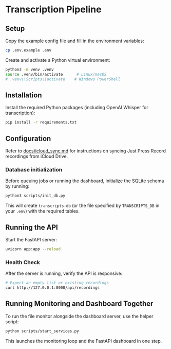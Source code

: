 # Transcription Pipeline

## Setup

Copy the example config file and fill in the environment variables:

```bash
cp .env.example .env
```

Create and activate a Python virtual environment:

```bash
python3 -m venv .venv
source .venv/bin/activate      # Linux/macOS
# .venv\\Scripts\\activate    # Windows PowerShell
```

## Installation

Install the required Python packages (including OpenAI Whisper for transcription):

```bash
pip install -r requirements.txt
```

## Configuration

Refer to [docs/icloud_sync.md](docs/icloud_sync.md) for instructions on syncing Just Press Record recordings from iCloud Drive.

### Database initialization

Before queuing jobs or running the dashboard, initialize the SQLite schema by running:

```bash
python3 scripts/init_db.py
```

This will create `transcripts.db` (or the file specified by `TRANSCRIPTS_DB` in your `.env`) with the required tables.

## Running the API

Start the FastAPI server:

```bash
uvicorn app:app --reload
```

### Health Check

After the server is running, verify the API is responsive:

```bash
# Expect an empty list or existing recordings
curl http://127.0.0.1:8000/api/recordings
```

## Running Monitoring and Dashboard Together

To run the file monitor alongside the dashboard server, use the helper script:

```bash
python scripts/start_services.py
```

This launches the monitoring loop and the FastAPI dashboard in one step.
